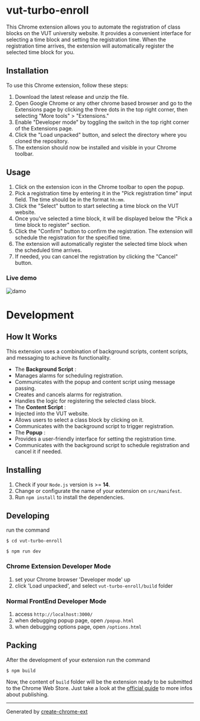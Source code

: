 # vut-turbo-enroll

This Chrome extension allows you to automate the registration of class blocks on the VUT university website. It provides a convenient interface for selecting a time block and setting the registration time. When the registration time arrives, the extension will automatically register the selected time block for you.

## Installation

To use this Chrome extension, follow these steps:

1. Download the latest release and unzip the file.
2. Open Google Chrome or any other chrome based browser and go to the Extensions page by clicking the three dots in the top right corner, then selecting "More tools" > "Extensions."
3. Enable "Developer mode" by toggling the switch in the top right corner of the Extensions page.
4. Click the "Load unpacked" button, and select the directory where you cloned the repository.
5. The extension should now be installed and visible in your Chrome toolbar.

## Usage

1. Click on the extension icon in the Chrome toolbar to open the popup.
2. Pick a registration time by entering it in the "Pick registration time" input field. The time should be in the format `hh:mm`.
3. Click the "Select" button to start selecting a time block on the VUT website.
4. Once you've selected a time block, it will be displayed below the "Pick a time block to register" section.
5. Click the "Confirm" button to confirm the registration. The extension will schedule the registration for the specified time.
6. The extension will automatically register the selected time block when the scheduled time arrives.
7. If needed, you can cancel the registration by clicking the "Cancel" button.

### Live demo

![damo](https://www.youtube.com/watch?v=VMR8unJx6T0)
# Development

## How It Works

This extension uses a combination of background scripts, content scripts, and messaging to achieve its functionality.

- The **Background Script** :
- Manages alarms for scheduling registration.
- Communicates with the popup and content script using message passing.
- Creates and cancels alarms for registration.
- Handles the logic for registering the selected class block.
- The **Content Script** :
- Injected into the VUT website.
- Allows users to select a class block by clicking on it.
- Communicates with the background script to trigger registration.
- The **Popup** :
- Provides a user-friendly interface for setting the registration time.
- Communicates with the background script to schedule registration and cancel it if needed.

## Installing

1. Check if your `Node.js` version is >= **14**.
2. Change or configurate the name of your extension on `src/manifest`.
3. Run `npm install` to install the dependencies.

## Developing

run the command

```shell
$ cd vut-turbo-enroll

$ npm run dev
```

### Chrome Extension Developer Mode

1. set your Chrome browser 'Developer mode' up
2. click 'Load unpacked', and select `vut-turbo-enroll/build` folder

### Normal FrontEnd Developer Mode

1. access `http://localhost:3000/`
2. when debugging popup page, open `/popup.html`
3. when debugging options page, open `/options.html`

## Packing

After the development of your extension run the command

```shell
$ npm build
```

Now, the content of `build` folder will be the extension ready to be submitted to the Chrome Web Store. Just take a look at the [official guide](https://developer.chrome.com/webstore/publish) to more infos about publishing.

---

Generated by [create-chrome-ext](https://github.com/guocaoyi/create-chrome-ext)

